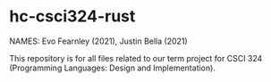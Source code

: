 # hc-csci324-rust
NAMES: Evo Fearnley (2021), Justin Bella (2021)

This repository is for all files related to our term project for CSCI 324 (Programming Languages: Design and Implementation). 


